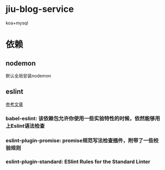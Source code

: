 # jiu-blog-service
koa+mysql

# 依赖
## nodemon
默认全局安装nodemon
## eslint
[参考文章](https://juejin.im/post/6844903859488292871)
### babel-eslint: 该依赖包允许你使用一些实验特性的时候，依然能够用上Eslint语法检查
### eslint-plugin-promise: promise规范写法检查插件，附带了一些校验规则
### eslint-plugin-standard: ESlint Rules for the Standard Linter
